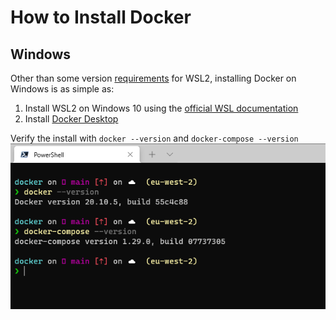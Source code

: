 # How to Install Docker

## Windows

Other than some version [requirements](https://docs.microsoft.com/en-us/windows/wsl/install-win10#step-2---check-requirements-for-running-wsl-2) for WSL2, installing Docker on Windows is as simple as:

1. Install WSL2 on Windows 10 using the [official WSL documentation](https://docs.microsoft.com/en-us/windows/wsl/install-win10)
2. Install [Docker Desktop](https://www.docker.com/products/docker-desktop)

Verify the install with `docker --version` and `docker-compose --version`
![docker-version-commands](./assets/docker-version-commands.png)

